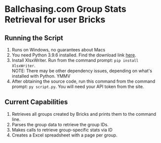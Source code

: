 # Ballchasing.com Group Stats Retrieval for user Bricks

## Running the Script
1. Runs on Windows, no guarantees about Macs
2. You need Python 3.9.6 installed. Find the download link [here](https://www.python.org/downloads/).
3. Install XlsxWriter. Run from the command prompt: `pip install XlsxWriter`. <br>
  NOTE: There may be other dependency issues, depending on what's installed with Python. YMMV
4. After obtaining the source code, run this command from the command prompt: `py script.py`. You will need your API token from the site.

## Current Capabilities
1. Retrieves all groups created by Bricks and prints them to the command line.
2. Parses the group data to retrieve the group IDs.
3. Makes calls to retrieve group-specific stats via ID
4. Creates a Excel spreadsheet with a page per group.